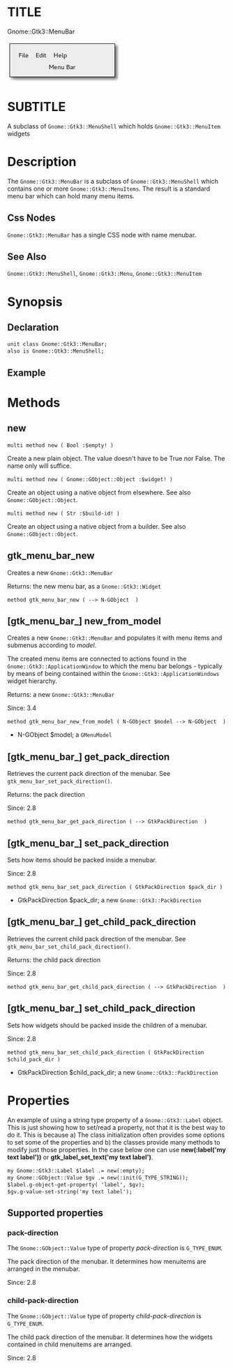 TITLE
=====

Gnome::Gtk3::MenuBar

![](images/menubar.png)

SUBTITLE
========

A subclass of `Gnome::Gtk3::MenuShell` which holds `Gnome::Gtk3::MenuItem` widgets

Description
===========

The `Gnome::Gtk3::MenuBar` is a subclass of `Gnome::Gtk3::MenuShell` which contains one or more `Gnome::Gtk3::MenuItems`. The result is a standard menu bar which can hold many menu items.

Css Nodes
---------

`Gnome::Gtk3::MenuBar` has a single CSS node with name menubar.

See Also
--------

`Gnome::Gtk3::MenuShell`, `Gnome::Gtk3::Menu`, `Gnome::Gtk3::MenuItem`

Synopsis
========

Declaration
-----------

    unit class Gnome::Gtk3::MenuBar;
    also is Gnome::Gtk3::MenuShell;

Example
-------

Methods
=======

new
---

    multi method new ( Bool :$empty! )

Create a new plain object. The value doesn't have to be True nor False. The name only will suffice.

    multi method new ( Gnome::GObject::Object :$widget! )

Create an object using a native object from elsewhere. See also `Gnome::GObject::Object`.

    multi method new ( Str :$build-id! )

Create an object using a native object from a builder. See also `Gnome::GObject::Object`.

gtk_menu_bar_new
----------------

Creates a new `Gnome::Gtk3::MenuBar`

Returns: the new menu bar, as a `Gnome::Gtk3::Widget`

    method gtk_menu_bar_new ( --> N-GObject  )

[gtk_menu_bar_] new_from_model
------------------------------

Creates a new `Gnome::Gtk3::MenuBar` and populates it with menu items and submenus according to *model*.

The created menu items are connected to actions found in the `Gnome::Gtk3::ApplicationWindow` to which the menu bar belongs - typically by means of being contained within the `Gnome::Gtk3::ApplicationWindows` widget hierarchy.

Returns: a new `Gnome::Gtk3::MenuBar`

Since: 3.4

    method gtk_menu_bar_new_from_model ( N-GObject $model --> N-GObject  )

  * N-GObject $model; a `GMenuModel`

[gtk_menu_bar_] get_pack_direction
----------------------------------

Retrieves the current pack direction of the menubar. See `gtk_menu_bar_set_pack_direction()`.

Returns: the pack direction

Since: 2.8

    method gtk_menu_bar_get_pack_direction ( --> GtkPackDirection  )

[gtk_menu_bar_] set_pack_direction
----------------------------------

Sets how items should be packed inside a menubar.

Since: 2.8

    method gtk_menu_bar_set_pack_direction ( GtkPackDirection $pack_dir )

  * GtkPackDirection $pack_dir; a new `Gnome::Gtk3::PackDirection`

[gtk_menu_bar_] get_child_pack_direction
----------------------------------------

Retrieves the current child pack direction of the menubar. See `gtk_menu_bar_set_child_pack_direction()`.

Returns: the child pack direction

Since: 2.8

    method gtk_menu_bar_get_child_pack_direction ( --> GtkPackDirection  )

[gtk_menu_bar_] set_child_pack_direction
----------------------------------------

Sets how widgets should be packed inside the children of a menubar.

Since: 2.8

    method gtk_menu_bar_set_child_pack_direction ( GtkPackDirection $child_pack_dir )

  * GtkPackDirection $child_pack_dir; a new `Gnome::Gtk3::PackDirection`

Properties
==========

An example of using a string type property of a `Gnome::Gtk3::Label` object. This is just showing how to set/read a property, not that it is the best way to do it. This is because a) The class initialization often provides some options to set some of the properties and b) the classes provide many methods to modify just those properties. In the case below one can use **new(:label('my text label'))** or **gtk_label_set_text('my text label')**.

    my Gnome::Gtk3::Label $label .= new(:empty);
    my Gnome::GObject::Value $gv .= new(:init(G_TYPE_STRING));
    $label.g-object-get-property( 'label', $gv);
    $gv.g-value-set-string('my text label');

Supported properties
--------------------

### pack-direction

The `Gnome::GObject::Value` type of property *pack-direction* is `G_TYPE_ENUM`.

The pack direction of the menubar. It determines how menuitems are arranged in the menubar.

Since: 2.8

### child-pack-direction

The `Gnome::GObject::Value` type of property *child-pack-direction* is `G_TYPE_ENUM`.

The child pack direction of the menubar. It determines how the widgets contained in child menuitems are arranged.

Since: 2.8

